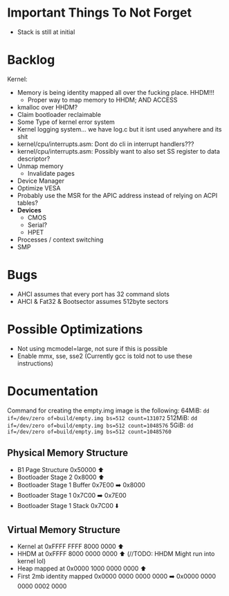 # Important Things To Not Forget
- Stack is still at initial

# Backlog
Kernel:
  - Memory is being identity mapped all over the fucking place. HHDM!!!
    - Proper way to map memory to HHDM; AND ACCESS
  - kmalloc over HHDM?
  - Claim bootloader reclaimable
  - Some Type of kernel error system
  - Kernel logging system... we have log.c but it isnt used anywhere and its shit
  - kernel/cpu/interrupts.asm: Dont do cli in interrupt handlers???
  - kernel/cpu/interrupts.asm: Possibly want to also set SS register to data descriptor?
  - Unmap memory
    - Invalidate pages
  - Device Manager
  - Optimize VESA
  - Probably use the MSR for the APIC address instead of relying on ACPI tables?
  - **Devices**
    - CMOS
    - Serial?
    - HPET
  - Processes / context switching
  - SMP

# Bugs
- AHCI assumes that every port has 32 command slots
- AHCI & Fat32 & Bootsector assumes 512byte sectors

# Possible Optimizations
- Not using mcmodel=large, not sure if this is possible
- Enable mmx, sse, sse2 (Currently gcc is told not to use these instructions)

# Documentation
Command for creating the empty.img image is the following:
64MiB: `dd if=/dev/zero of=build/empty.img bs=512 count=131072`
512MiB: `dd if=/dev/zero of=build/empty.img bs=512 count=1048576`
5GiB: `dd if=/dev/zero of=build/empty.img bs=512 count=10485760`

## Physical Memory Structure
- B1 Page Structure         0x50000 ⬆️
- Bootloader Stage 2        0x8000 ⬆️
- Bootloader Stage 1 Buffer 0x7E00 ➡️ 0x8000
- Bootloader Stage 1        0x7C00 ➡️ 0x7E00
- Bootloader Stage 1 Stack  0x7C00 ⬇️

## Virtual Memory Structure
- Kernel at                 0xFFFF FFFF 8000 0000 ⬆️
- HHDM at                   0xFFFF 8000 0000 0000 ⬆️ (//TODO: HHDM Might run into kernel lol)
- Heap mapped at            0x0000 1000 0000 0000 ⬆️
- First 2mb identity mapped 0x0000 0000 0000 0000 ➡️ 0x0000 0000 0000 0002 0000